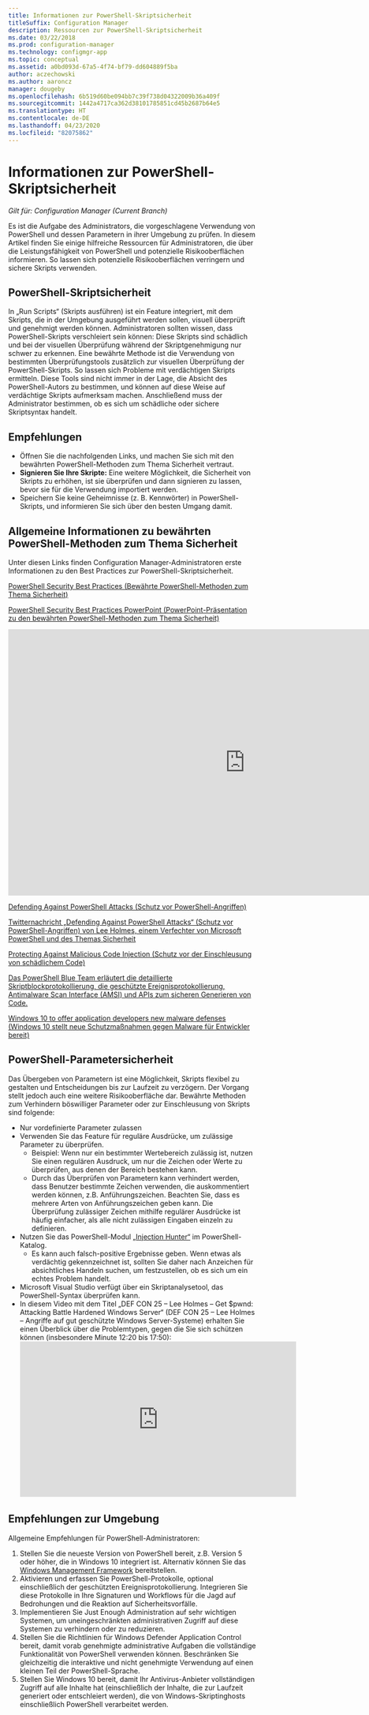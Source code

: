 ```yaml
---
title: Informationen zur PowerShell-Skriptsicherheit
titleSuffix: Configuration Manager
description: Ressourcen zur PowerShell-Skriptsicherheit
ms.date: 03/22/2018
ms.prod: configuration-manager
ms.technology: configmgr-app
ms.topic: conceptual
ms.assetid: a0bd093d-67a5-4f74-bf79-dd604889f5ba
author: aczechowski
ms.author: aaroncz
manager: dougeby
ms.openlocfilehash: 6b519d60be094bb7c39f738d04322009b36a409f
ms.sourcegitcommit: 1442a4717ca362d38101785851cd45b2687b64e5
ms.translationtype: HT
ms.contentlocale: de-DE
ms.lasthandoff: 04/23/2020
ms.locfileid: "82075862"
---
```

# <a name="learn-more-about-powershell-script-security"></a>Informationen zur PowerShell-Skriptsicherheit

*Gilt für: Configuration Manager (Current Branch)*

Es ist die Aufgabe des Administrators, die vorgeschlagene Verwendung von PowerShell und dessen Parametern in ihrer Umgebung zu prüfen. In diesem Artikel finden Sie einige hilfreiche Ressourcen für Administratoren, die über die Leistungsfähigkeit von PowerShell und potenzielle Risikooberflächen informieren. So lassen sich potenzielle Risikooberflächen verringern und sichere Skripts verwenden.

## <a name="powershell-script-security"></a>PowerShell-Skriptsicherheit
In „Run Scripts“ (Skripts ausführen) ist ein Feature integriert, mit dem Skripts, die in der Umgebung ausgeführt werden sollen, visuell überprüft und genehmigt werden können. Administratoren sollten wissen, dass PowerShell-Skripts verschleiert sein können: Diese Skripts sind schädlich und bei der visuellen Überprüfung während der Skriptgenehmigung nur schwer zu erkennen. Eine bewährte Methode ist die Verwendung von bestimmten Überprüfungstools zusätzlich zur visuellen Überprüfung der PowerShell-Skripts. So lassen sich Probleme mit verdächtigen Skripts ermitteln. Diese Tools sind nicht immer in der Lage, die Absicht des PowerShell-Autors zu bestimmen, und können auf diese Weise auf verdächtige Skripts aufmerksam machen. Anschließend muss der Administrator bestimmen, ob es sich um schädliche oder sichere Skriptsyntax handelt.

## <a name="recommendations"></a>Empfehlungen
- Öffnen Sie die nachfolgenden Links, und machen Sie sich mit den bewährten PowerShell-Methoden zum Thema Sicherheit vertraut.
- **Signieren Sie Ihre Skripte:** Eine weitere Möglichkeit, die Sicherheit von Skripts zu erhöhen, ist sie überprüfen und dann signieren zu lassen, bevor sie für die Verwendung importiert werden.
- Speichern Sie keine Geheimnisse (z. B. Kennwörter) in PowerShell-Skripts, und informieren Sie sich über den besten Umgang damit.


## <a name="general-information-about-powershell-security-best-practices"></a>Allgemeine Informationen zu bewährten PowerShell-Methoden zum Thema Sicherheit

Unter diesen Links finden Configuration Manager-Administratoren erste Informationen zu den Best Practices zur PowerShell-Skriptsicherheit.  

[PowerShell Security Best Practices (Bewährte PowerShell-Methoden zum Thema Sicherheit)](https://blogs.msdn.microsoft.com/powershell/2013/12/16/powershell-security-best-practices/ )

[PowerShell Security Best Practices PowerPoint (PowerPoint-Präsentation zu den bewährten PowerShell-Methoden zum Thema Sicherheit)](https://msdnshared.blob.core.windows.net/media/MSDNBlogsFS/prod.evol.blogs.msdn.com/CommunityServer.Blogs.Components.WeblogFiles/00/00/00/63/74/metablogapi/1055.PowerShell-Security-Best-Practices_3CA24C32.pptx)

<iframe src="https://channel9.msdn.com/Events/Blue-Hat-Security-Briefings/BlueHat-Security-Briefings-Fall-2013-Sessions/PowerShell-Best-Practices/player" width="960" height="540" allowFullScreen frameBorder="0"></iframe>

[Defending Against PowerShell Attacks (Schutz vor PowerShell-Angriffen)](https://blogs.msdn.microsoft.com/powershell/2017/10/23/defending-against-powershell-attacks/)

[Twitternachricht „Defending Against PowerShell Attacks“ (Schutz vor PowerShell-Angriffen) von Lee Holmes, einem Verfechter von Microsoft PowerShell und des Themas Sicherheit](https://twitter.com/Lee_Holmes/status/922462821081694208)

[Protecting Against Malicious Code Injection (Schutz vor der Einschleusung von schädlichem Code)](https://blogs.msdn.microsoft.com/powershell/2006/11/22/protecting-against-malicious-code-injection/)

[Das PowerShell Blue Team erläutert die detaillierte Skriptblockprotokollierung, die geschützte Ereignisprotokollierung, Antimalware Scan Interface (AMSI) und APIs zum sicheren Generieren von Code.](https://blogs.msdn.microsoft.com/powershell/2015/06/09/powershell-the-blue-team/)

[Windows 10 to offer application developers new malware defenses (Windows 10 stellt neue Schutzmaßnahmen gegen Malware für Entwickler bereit)](https://cloudblogs.microsoft.com/microsoftsecure/2015/06/09/windows-10-to-offer-application-developers-new-malware-defenses/?source=mmpc)

## <a name="powershell-parameters-security"></a>PowerShell-Parametersicherheit
Das Übergeben von Parametern ist eine Möglichkeit, Skripts flexibel zu gestalten und Entscheidungen bis zur Laufzeit zu verzögern. Der Vorgang stellt jedoch auch eine weitere Risikooberfläche dar. Bewährte Methoden zum Verhindern böswilliger Parameter oder zur Einschleusung von Skripts sind folgende:

- Nur vordefinierte Parameter zulassen
- Verwenden Sie das Feature für reguläre Ausdrücke, um zulässige Parameter zu überprüfen.
    - Beispiel: Wenn nur ein bestimmter Wertebereich zulässig ist, nutzen Sie einen regulären Ausdruck, um nur die Zeichen oder Werte zu überprüfen, aus denen der Bereich bestehen kann.
    - Durch das Überprüfen von Parametern kann verhindert werden, dass Benutzer bestimmte Zeichen verwenden, die auskommentiert werden können, z.B. Anführungszeichen. Beachten Sie, dass es mehrere Arten von Anführungszeichen geben kann. Die Überprüfung zulässiger Zeichen mithilfe regulärer Ausdrücke ist häufig einfacher, als alle nicht zulässigen Eingaben einzeln zu definieren.
- Nutzen Sie das PowerShell-Modul [„Injection Hunter“](https://www.powershellgallery.com/packages/InjectionHunter/1.0.0) im PowerShell-Katalog.
    - Es kann auch falsch-positive Ergebnisse geben. Wenn etwas als verdächtig gekennzeichnet ist, sollten Sie daher nach Anzeichen für absichtliches Handeln suchen, um festzustellen, ob es sich um ein echtes Problem handelt. 
- Microsoft Visual Studio verfügt über ein Skriptanalysetool, das PowerShell-Syntax überprüfen kann.
- In diesem Video mit dem Titel „DEF CON 25 – Lee Holmes – Get $pwnd: Attacking Battle Hardened Windows Server“ (DEF CON 25 – Lee Holmes – Angriffe auf gut geschützte Windows Server-Systeme) erhalten Sie einen Überblick über die Problemtypen, gegen die Sie sich schützen können (insbesondere Minute 12:20 bis 17:50):     <iframe width="560" height="315" src="https://www.youtube.com/embed/ahxMOAAani8" frameborder="0" allow="autoplay; encrypted-media" allowfullscreen></iframe>

## <a name="environment-recommendations"></a>Empfehlungen zur Umgebung
Allgemeine Empfehlungen für PowerShell-Administratoren:
1. Stellen Sie die neueste Version von PowerShell bereit, z.B. Version 5 oder höher, die in Windows 10 integriert ist. Alternativ können Sie das [Windows Management Framework](https://www.microsoft.com/download/details.aspx?id=54616) bereitstellen. 
2. Aktivieren und erfassen Sie PowerShell-Protokolle, optional einschließlich der geschützten Ereignisprotokollierung. Integrieren Sie diese Protokolle in Ihre Signaturen und Workflows für die Jagd auf Bedrohungen und die Reaktion auf Sicherheitsvorfälle.
3. Implementieren Sie Just Enough Administration auf sehr wichtigen Systemen, um uneingeschränkten administrativen Zugriff auf diese Systemen zu verhindern oder zu reduzieren.
4. Stellen Sie die Richtlinien für Windows Defender Application Control bereit, damit vorab genehmigte administrative Aufgaben die vollständige Funktionalität von PowerShell verwenden können. Beschränken Sie gleichzeitig die interaktive und nicht genehmigte Verwendung auf einen kleinen Teil der PowerShell-Sprache.
5. Stellen Sie Windows 10 bereit, damit Ihr Antivirus-Anbieter vollständigen Zugriff auf alle Inhalte hat (einschließlich der Inhalte, die zur Laufzeit generiert oder entschleiert werden), die von Windows-Skriptinghosts einschließlich PowerShell verarbeitet werden.
